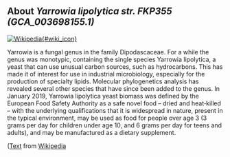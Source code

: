 
About *Yarrowia lipolytica str. FKP355 (GCA\_003698155.1)* 
--------------------------------------------------------------

[![Wikipedia](/img/wikipedia_logo_v2_en.png){#wiki_icon}](https://en.wikipedia.org/wiki/Yarrowia)

Yarrowia is a fungal genus in the family Dipodascaceae. For a while the genus
was monotypic, containing the single species Yarrowia lipolytica, a yeast that
can use unusual carbon sources, such as hydrocarbons. This has made it of
interest for use in industrial microbiology, especially for the production of
specialty lipids. Molecular phylogenetics analysis has revealed several other
species that have since been added to the genus.
In January 2019, Yarrowia lipolytica yeast biomass was defined by the European
Food Safety Authority as a safe novel food – dried and heat‐killed –  with the
underlying qualifications that it is widespread in nature, present in the
typical environment, may be used as food for people over age 3 (3 grams per day
for children under age 10, and 6 grams per day for teens and adults), and may be
manufactured as a dietary supplement.

([Text](https://en.wikipedia.org/wiki/Yarrowia) from [Wikipedia](http://en.wikipedia.org/) 

